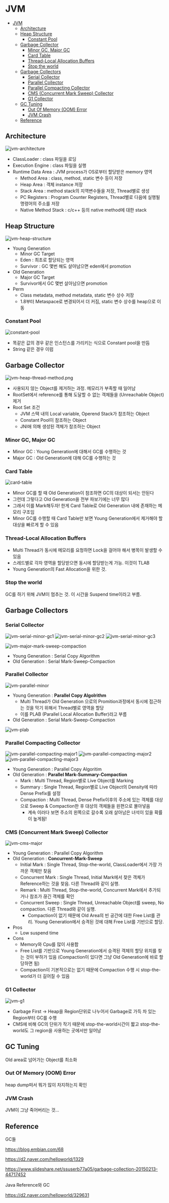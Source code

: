 # JVM

- [JVM](#jvm)
  - [Architecture](#architecture)
  - [Heap Structure](#heap-structure)
    - [Constant Pool](#constant-pool)
  - [Garbage Collector](#garbage-collector)
    - [Minor GC, Major GC](#minor-gc-major-gc)
    - [Card Table](#card-table)
    - [Thread-Local Allocation Buffers](#thread-local-allocation-buffers)
    - [Stop the world](#stop-the-world)
  - [Garbage Collectors](#garbage-collectors)
    - [Serial Collector](#serial-collector)
    - [Parallel Collector](#parallel-collector)
    - [Parallel Compacting Collector](#parallel-compacting-collector)
    - [CMS (Concurrent Mark Sweep) Collector](#cms-concurrent-mark-sweep-collector)
    - [G1 Collector](#g1-collector)
  - [GC Tuning](#gc-tuning)
    - [Out Of Memory (OOM) Error](#out-of-memory-oom-error)
    - [JVM Crash](#jvm-crash)
  - [Reference](#reference)

## Architecture

![jvm-architecture](./img/jvm-architecture.png)

- ClassLoader : class 파일을 로딩
- Execution Engine : class 파일을 실행
- Runtime Data Area : JVM process가 OS로부터 할당받은 memory 영역
  - Method Area : class, method, static 변수 등이 저장
  - Heap Area : 객체 instance 저장
  - Stack Area : method stack의 지역변수들을 저장, Thread별로 생성
  - PC Registers : Program Counter Registers, Thread별로 다음에 실행될 명령어의 주소를 저장
  - Native Method Stack : c/c++ 등의 native method에 대한 stack

## Heap Structure

![jvm-heap-structure](./img/jvm-heap-structure.png)

- Young Generation
  - Minor GC Target
  - Eden : 최초로 할당되는 영역
  - Survivor : GC 몇번 해도 살아남으면 eden에서 promotion
- Old Generation
  - Major GC Target
  - Survivor에서 GC 몇번 살아남으면 promotion
- Perm
  - Class metadata, method metadata, static 변수 상수 저장
  - 1.8부터 Metaspace로 변경되어서 더 커짐, static 변수 상수를 heap으로 이동

### Constant Pool

![constant-pool](img/constant-pool.png)

- 똑같은 값의 경우 같은 인스턴스를 가리키는 식으로 Constant pool을 만듬
- String 같은 경우 이럼

## Garbage Collector

![jvm-heap-thread-method.png](./img/jvm-heap-thread-method.png)

- 사용되지 않는 Object를 제거하는 과정. 메모리가 부족할 때 일어남
- RootSet에서 reference를 통해 도달할 수 없는 객체들을 (Unreachable Object) 제거
- Root Set 조건
  - JVM 스택 내의 Local variable, Operend Stack가 참조하는 Object
  - Constant Pool이 참조하는 Object
  - JNI애 의해 생성된 객체가 참조하는 Object

### Minor GC, Major GC

- Minor GC : Young Generation에 대해서 GC를 수행하는 것
- Major GC : Old Generation에 대해 GC를 수행하는 것

### Card Table

![card-table](img/card-table.png)

- Minor GC를 할 때 Old Generation이 참조하면 GC의 대상이 되서는 안된다
- 그런데 그렇다고 Old Generation을 전부 파보기에는 너무 많다
- 그래서 이를 Mark해두자! 한게 Card Table로 Old Generation 내에 존재하는 메모리 구조임
- Minor GC를 수행할 때 Card Table만 보면 Young Generation에서 제거해야 할 대상을 빠르게 할 수 있음

### Thread-Local Allocation Buffers

- Multi Thread가 동시에 메모리를 요청하면 Lock을 걸어야 해서 병목이 발생할 수 있음
- 스레드별로 각자 영역을 할당받으면 동시에 할당받는게 가능. 이것이 TLAB
- Young Generation의 Fast Allocation을 위한 것.

### Stop the world

GC를 하기 위해 JVM이 멈추는 것. 이 시간을 Suspend time이라고 부름.

## Garbage Collectors

### Serial Collector

![jvm-serial-minor-gc1](./img/jvm-serial-minor-gc1.png)
![jvm-serial-minor-gc2](./img/jvm-serial-minor-gc2.png)
![jvm-serial-minor-gc3](./img/jvm-serial-minor-gc3.png)

![jvm-major-mark-sweep-compaction](./img/jvm-major-mark-sweep-compaction.png)

- Young Generation : Serial Copy Algorithm
- Old Generation : Serial Mark-Sweep-Compaction

### Parallel Collector

![jvm-parallel-minor](./img/jvm-parallel-minor.png)

- Young Generation : **Parallel Copy Algolrithm**
  - Multi Thread가 Old Generation 으로의 Promition과정에서 동시에 접근하는 것을 막기 위해서 Thread별로 영역을 할당
  - 이를 PLAB (Parallel Local Allocation Buffer)라고 부름
- Old Generation : Serial Mark-Sweep-Compaction

![jvm-plab](./img/jvm-plab.png)

### Parallel Compacting Collector

![jvm-parallel-compacting-major1](./img/jvm-parallel-compacting-major1.png)
![jvm-parallel-compacting-major2](./img/jvm-parallel-compacting-major2.png)
![jvm-parallel-compacting-major3](./img/jvm-parallel-compacting-major3.png)

- Young Generation : Parallel Copy Algoritim
- Old Generation : **Parallel Mark-Summary-Compaction**
  - Mark : Multi Thread, Region별로 Live Object를 Marking
  - Summary : Single Thread, Region별로 Live Object의 Density에 따라 Dense Prefix를 설정
  - Compaction : Multi Thread, Dense Prefix이후의 주소에 있는 객체를 대상으로 Sweep & Compaction한 후 대상의 객체들을 왼편으로 몰아넣음
    - 계속 이러다 보면 주소의 왼쪽으로 갈수록 오래 살아남은 녀석이 있을 확률이 높게됨!

### CMS (Concurrent Mark Sweep) Collector

![jvm-cms-major](./img/jvm-cms-major.png)

- Young Generation : Parallel Copy Algorithm
- Old Generation : **Concurrent-Mark-Sweep**
  - Initial Mark : Single Thread, Stop-the-world, ClassLoader에서 가장 가까운 객체만 찾음
  - Concurrent Mark : Single Thread, Initial Mark에서 찾은 객체가 Reference하는 것을 찾음. 다른 Thread와 같이 실행.
  - Remark : Multi Thread, Stop-the-world, Concurrent Mark에서 추가되거나 참조가 끊긴 객체를 확인
  - Concurrent Sweep : Single Thread, Unreachable Object를 sweep, No compaction. 다른 Thread와 같이 실행.
    - Compaction이 없기 때문에 Old Area의 빈 공간에 대한 Free List를 관리. Young Generation에서 승격된 것에 대해 Free List를 기반으로 할당.
- Pros
  - Low suspend time
- Cons
  - Memory와 Cpu를 많이 사용함
  - Free List를 기반으로 Young Generation에서 승격된 객체의 할당 위치를 찾는 것이 부하가 있음 (Compaction이 있다면 그냥 Old Generation에 바로 할당하면 됨)
  - Compaction이 기본적으로는 없기 때문에 Compaction 수행 시 stop-the-world가 더 길어질 수 있음

### G1 Collector

![jvm-g1](./img/jvm-g1.png)

- Garbage First -> Heap을 Region단위로 나누어서 Garbage로 가득 차 있는 Region부터 GC를 수행
- CMS에 비해 GC의 단위가 작기 때문에 stop-the-world시간이 짧고 stop-the-world도 그 region을 사용하는 곳에서만 일어남

## GC Tuning

Old area로 넘어가는 Object를 최소화

### Out Of Memory (OOM) Error

heap dump떠서 뭐가 많이 차지하는지 확인

### JVM Crash

JVM이 그냥 죽어버리는 것...

## Reference

GC들

https://blog.embian.com/68

https://d2.naver.com/helloworld/1329

https://www.slideshare.net/ssuserb77a05/garbage-collection-20150213-44717452

Java Reference와 GC

https://d2.naver.com/helloworld/329631